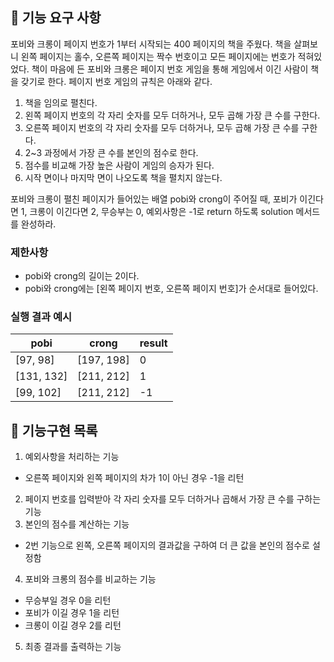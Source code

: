 ## 🚀 기능 요구 사항

포비와 크롱이 페이지 번호가 1부터 시작되는 400 페이지의 책을 주웠다. 책을 살펴보니 왼쪽 페이지는 홀수, 오른쪽 페이지는 짝수 번호이고 모든 페이지에는 번호가 적혀있었다. 책이 마음에 든 포비와 크롱은 페이지 번호 게임을 통해 게임에서 이긴 사람이 책을 갖기로 한다. 페이지 번호 게임의 규칙은 아래와 같다.

1. 책을 임의로 펼친다.
2. 왼쪽 페이지 번호의 각 자리 숫자를 모두 더하거나, 모두 곱해 가장 큰 수를 구한다.
3. 오른쪽 페이지 번호의 각 자리 숫자를 모두 더하거나, 모두 곱해 가장 큰 수를 구한다.
4. 2~3 과정에서 가장 큰 수를 본인의 점수로 한다.
5. 점수를 비교해 가장 높은 사람이 게임의 승자가 된다.
6. 시작 면이나 마지막 면이 나오도록 책을 펼치지 않는다.

포비와 크롱이 펼친 페이지가 들어있는 배열 pobi와 crong이 주어질 때, 포비가 이긴다면 1, 크롱이 이긴다면 2, 무승부는 0, 예외사항은 -1로 return 하도록 solution 메서드를 완성하라.

### 제한사항

- pobi와 crong의 길이는 2이다.
- pobi와 crong에는 [왼쪽 페이지 번호, 오른쪽 페이지 번호]가 순서대로 들어있다.

### 실행 결과 예시

| pobi       | crong      | result |
| ---------- | ---------- | ------ |
| [97, 98]   | [197, 198] | 0      |
| [131, 132] | [211, 212] | 1      |
| [99, 102]  | [211, 212] | -1     |

## 🌝 기능구현 목록

1. 예외사항을 처리하는 기능
 - 오른쪽 페이지와 왼쪽 페이지의 차가 1이 아닌 경우 -1을 리턴
2. 페이지 번호를 입력받아 각 자리 숫자를 모두 더하거나 곱해서 가장 큰 수를 구하는 기능
3. 본인의 점수를 계산하는 기능
 - 2번 기능으로 왼쪽, 오른쪽 페이지의 결과값을 구하여 더 큰 값을 본인의 점수로 설정함
4. 포비와 크롱의 점수를 비교하는 기능
 - 무승부일 경우 0을 리턴
 - 포비가 이길 경우 1을 리턴
 - 크롱이 이길 경우 2를 리턴
5. 최종 결과를 출력하는 기능